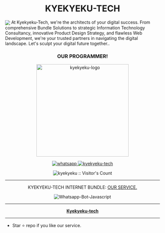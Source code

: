 <h1 align="center"> KYEKYEKU-TECH</h1> 
<img src="https://telegra.ph/file/dc12dff813aa2122f63d6.jpg"
<p align="center"> At Kyekyeku-Tech, we're the architects of your digital success. From comprehensive Bundle Solutions to strategic Information Technology Consultancy, innovative Product Design Strategy, and flawless Web Development, we're your trusted partners in navigating the digital landscape. Let's sculpt your digital future together.. </p>

 
<h3 align="center"> OUR PROGRAMMER! </h3> 




<p align="center">
  <a href="https://Wa.me/+233545454000">
    <img alt="kyekyeku-logo" height="300" src="https://telegra.ph/file/7bc2c08d3b722da63e2b6.jpg">
  </a>
</p>
    
   
   
<p align="center">
  <a href="https://wa.me/+233545454000?text=Hi+Bro--+I+Need+Help.+I+messaged+you+from+Kyekyeku+Repo" target="_blank">
    <img alt="whatsapp" src="https://img.shields.io/badge/ Whatsapp -25D366?style=for-the-badge&logo=whatsapp&logoColor=white" />
  </a>
  </a>
  <a aria-label="kyekyeku-tech" href="https://youtube.com/@codingmidset" target="_blank">
    <img alt="kyekyeku-tech" src="https://img.shields.io/youtube/channel/subscribers/UC-1I2UvMzF5DHaGK_c8iJcw" target="_blank" />
  </a>

</p>
<p align="center"><img src="https://profile-counter.glitch.me/{Kyekyeku}/count.svg" alt="kyekyeku :: Visitor's Count" /></p>

---




<p align="center"> KYEKYEKU-TECH INTERNET BUNDLE:
  <a href="https://kyekyeku.github.io/service.html">OUR SERVICE.</a>
</p>
<p align="center">
  <img title="Whatsapp-Bot-Javascript" src="https://img.shields.io/badge/Javascript-363303?style=for-the-badge&logo=javascript&logoColor=c6c631"></img>
</p>

---

<p align="center">
  <a href="https://github.com/Kyekyeku"><b>Kyekyeku-tech</b></a>
</p>

---

- Star ⭐ repo if you like our service.
